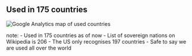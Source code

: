 ## Used in 175 countries

![Google Analytics map of used countries](https://s3.amazonaws.com/media-p.slid.es/uploads/dagingaa/images/176177/Screen_Shot_2013-12-03_at_10.45.36.png)

note:
    - Used in 175 countries as of now
    - List of sovereign nations on Wikipedia is 206
    - The US only recognises 197 countries
    - Safe to say we are used all over the world
